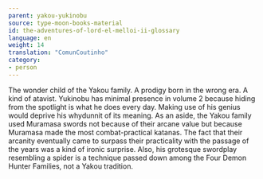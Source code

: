 ```yaml
---
parent: yakou-yukinobu
source: type-moon-books-material
id: the-adventures-of-lord-el-melloi-ii-glossary
language: en
weight: 14
translation: "ComunCoutinho"
category:
- person
---
```


The wonder child of the Yakou family. A prodigy born in the wrong era. A kind of atavist.
Yukinobu has minimal presence in volume 2 because hiding from the spotlight is what he does every day. Making use of his genius would deprive his whydunnit of its meaning.
As an aside, the Yakou family used Muramasa swords not because of their arcane value but because Muramasa made the most combat-practical katanas. The fact that their arcanity eventually came to surpass their practicality with the passage of the years was a kind of ironic surprise.
Also, his grotesque swordplay resembling a spider is a technique passed down among the Four Demon Hunter Families, not a Yakou tradition.
